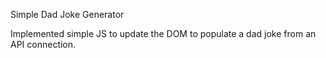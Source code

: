 Simple Dad Joke Generator

Implemented simple JS to update the DOM to populate a dad joke from an API connection.
